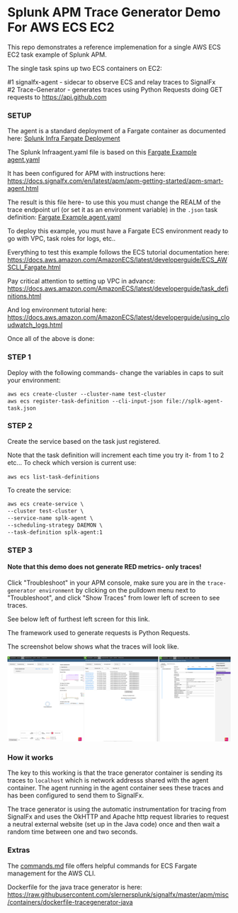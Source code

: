 # Splunk APM Trace Generator Demo For AWS ECS EC2

This repo demonstrates a reference implemenation for a single AWS ECS EC2 task example of Splunk APM.

The single task spins up two ECS containers on EC2:

#1 signalfx-agent - sidecar to observe ECS and relay traces to SignalFx   
#2 Trace-Generator - generates traces using Python Requests doing GET requests to https://api.github.com

### SETUP
The agent is a standard deployment of a Fargate container as documented here: [Splunk Infra Fargate Deployment](https://github.com/signalfx/signalfx-agent/tree/master/deployments/fargate)

The Splunk Infraagent.yaml file is based on this [Fargate Example agent.yaml](https://raw.githubusercontent.com/signalfx/apmworkshop/master/apm/agent/fargate/agent.yaml)

It has been configured for APM with instructions here:
https://docs.signalfx.com/en/latest/apm/apm-getting-started/apm-smart-agent.html

The result is this file here- to use this you must change the REALM of the trace endpoint url (or set it as an environment variable) in the `.json` task definition: [Fargate Example agent.yaml](https://raw.githubusercontent.com/signalfx/apmworkshop/master/apm/agent/fargate/agent.yaml)

To deploy this example, you must have a Fargate ECS environment ready to go with VPC, task roles for logs, etc..

Everything to test this example follows the ECS tutorial documentation here:
https://docs.aws.amazon.com/AmazonECS/latest/developerguide/ECS_AWSCLI_Fargate.html

Pay critical attention to setting up VPC in advance:
https://docs.aws.amazon.com/AmazonECS/latest/developerguide/task_definitions.html

And log environment tutorial here:
https://docs.aws.amazon.com/AmazonECS/latest/developerguide/using_cloudwatch_logs.html

Once all of the above is done:

### STEP 1
Deploy with the following commands- change the variables in caps to suit your environment:
```
aws ecs create-cluster --cluster-name test-cluster  
aws ecs register-task-definition --cli-input-json file://splk-agent-task.json
```
### STEP 2
Create the service based on the task just registered.

Note that the task definition will increment each time you try it- from 1 to 2 etc... 
To check which version is current use:

`aws ecs list-task-definitions`

To create the service:  

```
aws ecs create-service \
--cluster test-cluster \
--service-name splk-agent \
--scheduling-strategy DAEMON \
--task-definition splk-agent:1
```

### STEP 3

#### Note that this demo does not generate RED metrics- only traces! 

Click "Troubleshoot" in your APM console, make sure you are in the `trace-generator environment` by clicking on the pulldown menu next to "Troubleshoot", and click "Show Traces" from lower left of screen to see traces. 

See below left of furthest left screen for this link.

The framework used to generate requests is Python Requests.

The screenshot below shows what the traces will look like.

![Screenshot](apm-screen.png)  

### How it works

The key to this working is that the trace generator container is sending its traces to ```localhost``` which is network addresss shared with the agent container. The agent running in the agent container sees these traces and has been configured to send them to SignalFx.

The trace generator is using the automatic instrumentation for tracing from SignalFx and uses the OkHTTP and Apache http request libraries to request a neutral external website (set up in the Java code) once and then wait a random time between one and two seconds.

### Extras

The [commands.md](./commands.md) file offers helpful commands for ECS Fargate management for the AWS CLI.

Dockerfile for the java trace generator is here: https://raw.githubusercontent.com/slernersplunk/signalfx/master/apm/misc/containers/dockerfile-tracegenerator-java

